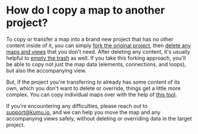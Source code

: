 # How do I copy a map to another project?

To copy or transfer a map into a brand new project that has no other content inside of it, you can simply [fork the original project](/guides/forking.html), then [delete any maps and views](/faq/how-do-i-delete-a-project-map-or-view.html) that you don't need. After deleting any content, it's usually helpful to [empty the trash](/faq/how-do-i-delete-data-from-my-project.html) as well. If you take this forking approach, you'll be able to copy not just the map data (elements, connections, and loops), but also the accompanying view.

But, if the project you're transferring _to_ already has some content of its own, which you don't want to delete or override, things get a little more complex. You can copy individual maps over with the help of [this tool](https://docs.kumu.io/faq/how-do-i-avoid-duplicating-data). 


If you're encountering any difficulties, please reach out to support@kumu.io, and we can help you move the map and any accompanying views safely, without deleting or overriding data in the target project.


